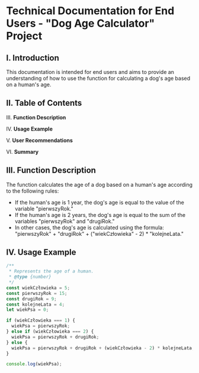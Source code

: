 # Technical Documentation for End Users - "Dog Age Calculator" Project

## I. Introduction

This documentation is intended for end users and aims to provide an understanding of how to use the function for calculating a dog's age based on a human's age.

## II. Table of Contents

III. **Function Description**

IV. **Usage Example**

V. **User Recommendations**

VI. **Summary**

## III. Function Description

The function calculates the age of a dog based on a human's age according to the following rules:

- If the human's age is 1 year, the dog's age is equal to the value of the variable "pierwszyRok."
- If the human's age is 2 years, the dog's age is equal to the sum of the variables "pierwszyRok" and "drugiRok."
- In other cases, the dog's age is calculated using the formula: "pierwszyRok" + "drugiRok" + ("wiekCzłowieka" - 2) * "kolejneLata."

## IV. Usage Example

```javascript
/**
 * Represents the age of a human.
 * @type {number}
 */
const wiekCzłowieka = 5;
const pierwszyRok = 15;
const drugiRok = 9;
const kolejneLata = 4;
let wiekPsa = 0;

if (wiekCzłowieka === 1) {
  wiekPsa = pierwszyRok;
} else if (wiekCzłowieka === 2) {
  wiekPsa = pierwszyRok + drugiRok;
} else {
  wiekPsa = pierwszyRok + drugiRok + (wiekCzłowieka - 2) * kolejneLata;
}

console.log(wiekPsa);